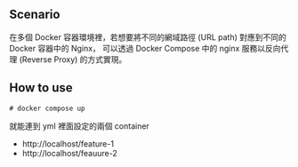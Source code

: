 ## Scenario
在多個 Docker 容器環境裡，若想要將不同的網域路徑 (URL path) 對應到不同的 Docker 容器中的 Nginx，
可以透過 Docker Compose 中的 nginx 服務以反向代理 (Reverse Proxy) 的方式實現。

## How to use
```
# docker compose up
```

就能連到 yml 裡面設定的兩個 container
* http://localhost/feature-1
* http://localhost/feauure-2